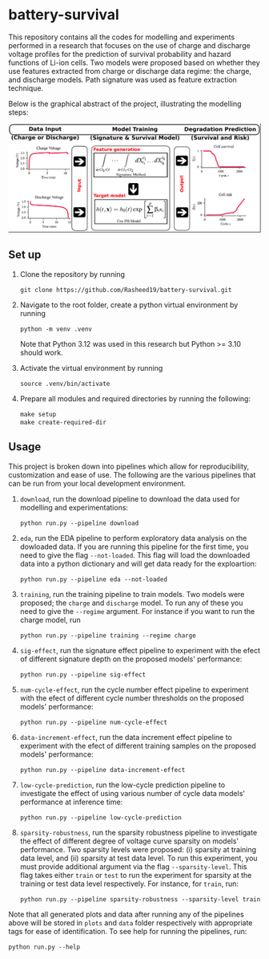 # battery-survival
This repository contains all the codes for modelling and experiments performed in a research that focuses on the use of charge and discharge voltage profiles for the prediction of survival probability and hazard functions of Li-ion cells. Two models were proposed based on whether
they use features extracted from charge or discharge data regime: the charge, and discharge models. Path signature was used as feature extraction technique.

Below is the graphical abstract of the project, illustrating the modelling steps:

![graphical abstract](assets/graphical_abstract.png)

## Set up
1. Clone the repository by running
    ```
    git clone https://github.com/Rasheed19/battery-survival.git
    ```
1. Navigate to the root folder, create a python virtual environment by running
    ```
    python -m venv .venv
    ```
    Note that Python 3.12 was used in this research but Python >= 3.10 should work.

1. Activate the virtual environment by running
    ```
    source .venv/bin/activate
    ```
1. Prepare all modules and required directories by running the following:
    ```
    make setup
    make create-required-dir
    ```

## Usage
This project is broken down into pipelines which allow for reproducibility, customization and ease of use. The following are the various pipelines that can be run from your local development environment.

1. `download`, run the download pipeline to download the data used for modelling and experimentations:
    ```
    python run.py --pipeline download
    ```
1. `eda`, run the EDA pipeline to perform exploratory data analysis on the dowloaded data. If you are running this pipeline for the first time, you need to give the flag `--not-loaded`. This flag will load the downloaded data into a python dictionary and will get data ready for the exploartion:
    ```
    python run.py --pipeline eda --not-loaded
    ```
1. `training`, run the training pipeline to train models. Two models were proposed; the `charge` and `discharge` model. To run any of these you need to give the `--regime` argument. For instance if you want to run the charge model, run
    ```
    python run.py --pipeline training --regime charge
    ```

1. `sig-effect`, run the signature effect pipeline to experiment with the efect of different signature depth on the proposed models' performance:
    ```
    python run.py --pipeline sig-effect
    ```
1. `num-cycle-effect`, run the cycle number effect pipeline to experiment with the efect of different cycle number thresholds on the proposed models' performance:
    ```
    python run.py --pipeline num-cycle-effect
    ```

1. `data-increment-effect`, run the data increment effect pipeline to experiment with the efect of different training samples on the proposed models' performance:
    ```
    python run.py --pipeline data-increment-effect
    ```
1. `low-cycle-prediction`, run the low-cycle prediction pipeline to investigate the effect of using various number of cycle data models' performance at inference time:
    ```
    python run.py --pipeline low-cycle-prediction
    ```
1. `sparsity-robustness`, run the sparsity robustness pipeline to investigate the effect of different degree of voltage curve sparsity on models' performance. Two sparsity levels were proposed: (i) sparsity at training data level, and (ii) sparsity at test data level. To run this experiment, you must provide additional argument via the flag `--sparsity-level`. This flag takes either `train` or `test` to run the experiment for sparsity at the training or test data level respectively. For instance, for `train`, run:
    ```
    python run.py --pipeline sparsity-robustness --sparsity-level train
    ```
Note that all generated plots and data after running any of the pipelines above will be stored in `plots` and `data` folder respectively with appropriate tags for ease of identification. To see help for running the pipelines, run:
```
python run.py --help
```
